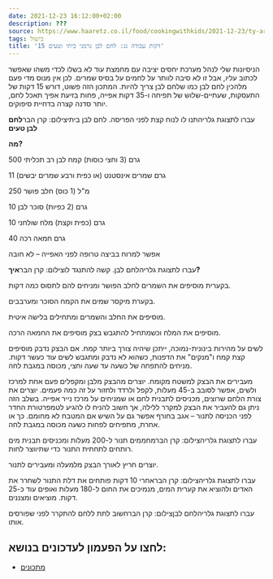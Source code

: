 ```yaml
---
date: 2021-12-23 16:12:00+02:00
description: ???
source: https://www.haaretz.co.il/food/cookingwithkids/2021-12-23/ty-article/0000017f-f8f4-d044-adff-fbfd9ac60000
tags: בישול
title: '15 דקות עבודה גג: לחם לבן גרמני ביתי וטעים'
---
```


הניסיונות שלי לנהל מערכת יחסים יציבה עם מחמצת עוד לא בשלו לכדי משהו שאפשר לכתוב עליו, אבל זו לא סיבה לוותר על לחמים על בסיס שמרים. לכן אין מנוס מדי פעם מלהכין לחם לבן כמו שלחם לבן צריך להיות. המתכון הזה פשוט, דורש 15 דקות של התעסקות, שעתיים-שלוש של תפיחה ו-35 דקות אפייה, פחות בזיעת אפיך תאכל לחם, יותר סדנה קצרה בדחיית סיפוקים.

 עברו לתצוגת גלריהתנו לו לנוח קצת לפני הפריסה. לחם לבן ביתיצילום: קרן הבר**לחם לבן טעים**

**מה?**

500 גרם (3 וחצי כוסות) קמח לבן רב תכליתי

11 גרם שמרים אינסטנט (או כפית ורבע שמרים יבשים)

250 מ"ל (1 כוס) חלב פושר

10 גרם (2 כפיות) סוכר לבן

10 גרם (כפית וקצת) מלח שולחני

40 גרם חמאה רכה

אפשר למרוח בביצה טרופה לפני האפייה – לא חובה

 עברו לתצוגת גלריהלחם לבן. קשה להתנגד לוצילום: קרן הבר**איך?**

בקערית מוסיפים את השמרים לחלב הפושר ומניחים להם לתסוס כמה דקות.

בקערת מיקסר שמים את הקמח הסוכר ומערבבים.

מוסיפים את החלב והשמרים ומתחילים בלישה איטית.

מוסיפים את המלח וכשמתחיל להתגבש בצק מוסיפים את החמאה הרכה.

לשים על מהירות בינונית-נמוכה, ייתכן שיהיה צורך ביותר קמח. אם הבצק נדבק מוסיפים קצת קמח ו"מנקים" את הדפנות, כשהוא לא נדבק ומתגבש לשים עוד כעשר דקות. מניחים להתפחה של כשעה עד שעה וחצי, מכוסה במגבת לחה.

מעבירים את הבצק למשטח מקומח. יוצרים מהבצק מלבן ומקפלים פעם אחת למרכז ולשים, אפשר לסובב ב-45 מעלות, לקפל ולרדד ולחזור על זה כמה פעמים. יוצרים את צורת הלחם שרוצים, מכניסים לתבנית לחם או שמניחים על מרכז נייר אפייה. בשלב הזה ניתן גם להעביר את הבצק למקרר ללילה, אך חשוב להניח לו להגיע לטמפרטורת החדר לפני הכניסה לתנור – אגב בחורף אפשר גם על השיש אם המטבח לא מחומם. כך או אחרת, מתפיחים לפחות כשעה מכוסה במגבת לחה.

 עברו לתצוגת גלריהצילום: קרן הברמחממים תנור ל-200 מעלות ומכניסים תבנית מים רותחים לתחתית התנור כדי שתיווצר לחות.

יוצרים חריץ לאורך הבצק מלמעלה ומעבירים לתנור.

 עברו לתצוגת גלריהצילום: קרן הבראחרי 10 דקות פותחים את דלת התנור לשחרר את האדים ולהוציא את קערית המים, מנמיכים את החום ל-180 מעלות ואופים עוד כ-25 דקות. מוציאים ומצננים.

 עברו לתצוגת גלריהלחם לבןצילום: קרן הברחשוב לתת ללחם להתקרר לפני שפורסים אותו.

לחצו על הפעמון לעדכונים בנושא:
------------------------------

* [מתכונים](/ty-tag/recipes-0000017f-da28-dea8-a77f-de6a4ba50000)